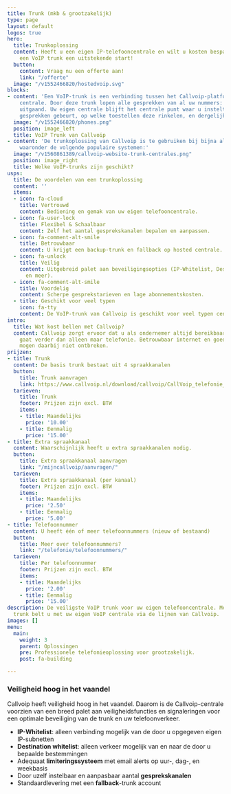 ```yaml
---
title: Trunk (mkb & grootzakelijk)
type: page
layout: default
logos: true
hero:
  title: Trunkoplossing
  content: Heeft u een eigen IP-telefooncentrale en wilt u kosten besparen? Dan biedt
    een VoIP trunk een uitstekende start!
  button:
    content: Vraag nu een offerte aan!
    link: "/offerte"
  image: "/v1552466820/hostedvoip.svg"
blocks:
- content: 'Een VoIP-trunk is een verbinding tussen het Callvoip-platform en uw eigen
    centrale. Door deze trunk lopen alle gesprekken van al uw nummers: inkomend en
    uitgaand. Uw eigen centrale blijft het centrale punt waar u instelt wat er met
    gesprekken gebeurt, op welke toestellen deze rinkelen, en dergelijke.'
  image: "/v1552466820/phones.png"
  position: image_left
  title: VoIP Trunk van Callvoip
- content: 'De trunkoplossing van Callvoip is te gebruiken bij bijna alle IP-centrales,
    waaronder de volgende populaire systemen:'
  image: "/v1560861389/callvoip-website-trunk-centrales.png"
  position: image_right
  title: Welke VoIP-trunks zijn geschikt?
usps:
  title: De voordelen van een trunkoplossing
  content: ''
  items:
  - icon: fa-cloud
    title: Vertrouwd
    content: Bediening en gemak van uw eigen telefooncentrale.
  - icon: fa-user-lock
    title: Flexibel & Schaalbaar
    content: Zelf het aantal gesprekskanalen bepalen en aanpassen.
  - icon: fa-comment-alt-smile
    title: Betrouwbaar
    content: U krijgt een backup-trunk en fallback op hosted centrale.
  - icon: fa-unlock
    title: Veilig
    content: Uitgebreid palet aan beveiligingsopties (IP-Whitelist, Destination Whitelist
      en meer).
  - icon: fa-comment-alt-smile
    title: Voordelig
    content: Scherpe gesprekstarieven en lage abonnementskosten.
  - title: Geschikt voor veel typen
    icon: fa-tty
    content: De VoIP-trunk van Callvoip is geschikt voor veel typen centrales.
intro:
  title: Wat kost bellen met Callvoip?
  content: Callvoip zorgt ervoor dat u als ondernemer altijd bereikbaar bent, dat
    gaat verder dan alleen maar telefonie. Betrouwbaar internet en goede apparatuur
    mogen daarbij niet ontbreken.
prijzen:
- title: Trunk
  content: De basis trunk bestaat uit 4 spraakkanalen
  button:
    title: Trunk aanvragen
    link: https://www.callvoip.nl/download/callvoip/CallVoip_telefonie_aanvraagformulier.pdf
  tarieven:
    title: Trunk
    footer: Prijzen zijn excl. BTW
    items:
    - title: Maandelijks
      price: '10.00'
    - title: Eenmalig
      price: '15.00'
- title: Extra spraakkanaal
  content: Waarschijnlijk heeft u extra spraakkanalen nodig.
  button:
    title: Extra spraakkanaal aanvragen
    link: "/mijncallvoip/aanvragen/"
  tarieven:
    title: Extra spraakkanaal (per kanaal)
    footer: Prijzen zijn excl. BTW
    items:
    - title: Maandelijks
      price: '2.50'
    - title: Eenmalig
      price: '5.00'
- title: Telefoonnummer
  content: U heeft één of meer telefoonnummers (nieuw of bestaand)
  button:
    title: Meer over telefoonnummers?
    link: "/telefonie/telefoonnummers/"
  tarieven:
    title: Per telefoonnummer
    footer: Prijzen zijn excl. BTW
    items:
    - title: Maandelijks
      price: '2.00'
    - title: Eenmalig
      price: '15.00'
description: De veiligste VoIP trunk voor uw eigen telefooncentrale. Met een VoIP
  trunk belt u met uw eigen VoIP centrale via de lijnen van Callvoip.
images: []
menu:
  main:
    weight: 3
    parent: Oplossingen
    pre: Professionele telefonieoplossing voor grootzakelijk.
    post: fa-building

---
```

### Veiligheid hoog in het vaandel

Callvoip heeft veiligheid hoog in het vaandel. Daarom is de Callvoip-centrale voorzien van een breed palet aan veiligheidsfuncties en signaleringen voor een optimale beveiliging van de trunk en uw telefoonverkeer.

* **IP-Whitelist**: alleen verbinding mogelijk van de door u opgegeven eigen IP-subnetten
* **Destination whitelist**: alleen verkeer mogelijk van en naar de door u bepaalde bestemmingen
* Adequaat **limiteringssysteem** met email alerts op uur-, dag-, en weekbasis
* Door uzelf instelbaar en aanpasbaar aantal **gesprekskanalen**
* Standaardlevering met een **fallback**-trunk account